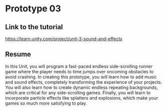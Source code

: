 # Prototype 03

## Link to the tutorial

https://learn.unity.com/project/unit-3-sound-and-effects

## Resume

In this Unit, you will program a fast-paced endless side-scrolling runner game where the player needs to time jumps over oncoming obstacles to avoid crashing. In creating this prototype, you will learn how to add music and sound effects, completely transforming the experience of your projects. You will also learn how to create dynamic endless repeating backgrounds, which are critical for any side-scrolling games. Finally, you will learn to incorporate particle effects like splatters and explosions, which make your games so much more satisfying to play.  
